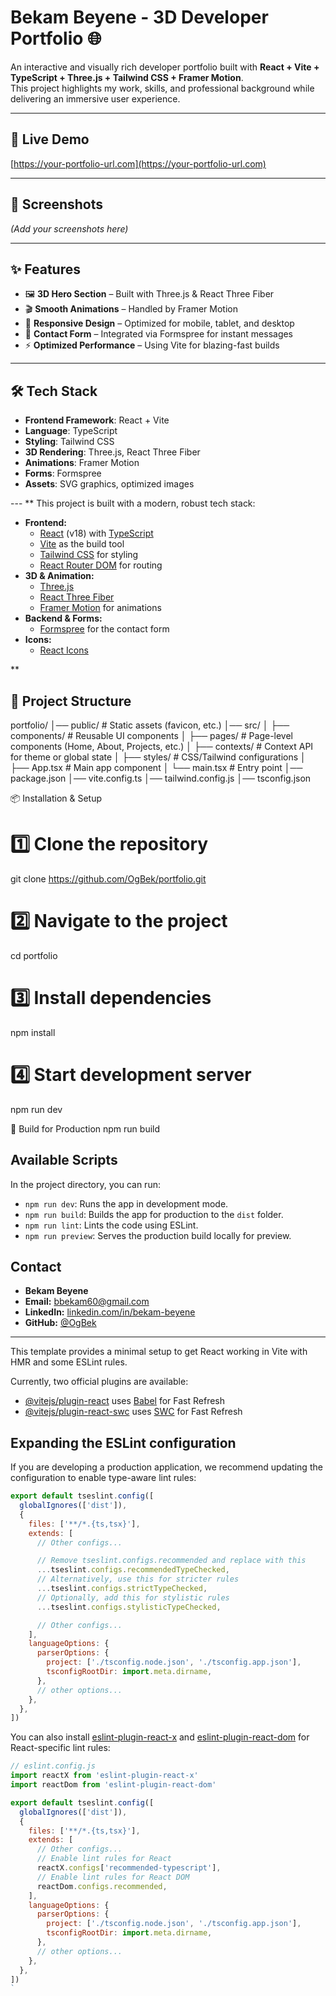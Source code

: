 # Bekam Beyene - 3D Developer Portfolio 🌐

An interactive and visually rich developer portfolio built with **React + Vite + TypeScript + Three.js + Tailwind CSS + Framer Motion**.  
This project highlights my work, skills, and professional background while delivering an immersive user experience.

---

## 🚀 Live Demo
[https://your-portfolio-url.com](https://your-portfolio-url.com)

---

## 📸 Screenshots
*(Add your screenshots here)*

---

## ✨ Features
- 🖼 **3D Hero Section** – Built with Three.js & React Three Fiber
- 🎬 **Smooth Animations** – Handled by Framer Motion
- 📱 **Responsive Design** – Optimized for mobile, tablet, and desktop
- 📧 **Contact Form** – Integrated via Formspree for instant messages
- ⚡ **Optimized Performance** – Using Vite for blazing-fast builds

---

## 🛠 Tech Stack
- **Frontend Framework**: React + Vite
- **Language**: TypeScript
- **Styling**: Tailwind CSS
- **3D Rendering**: Three.js, React Three Fiber
- **Animations**: Framer Motion
- **Forms**: Formspree
- **Assets**: SVG graphics, optimized images

--- **
This project is built with a modern, robust tech stack:

- **Frontend:**
  - [React](https://reactjs.org/) (v18) with [TypeScript](https://www.typescriptlang.org/)
  - [Vite](https://vitejs.dev/) as the build tool
  - [Tailwind CSS](https://tailwindcss.com/) for styling
  - [React Router DOM](https://reactrouter.com/) for routing
- **3D & Animation:**
  - [Three.js](https://threejs.org/)
  - [React Three Fiber](https://docs.pmnd.rs/react-three-fiber/)
  - [Framer Motion](https://www.framer.com/motion/) for animations
- **Backend & Forms:**
  - [Formspree](https://formspree.io/) for the contact form
- **Icons:**
  - [React Icons](https://react-icons.github.io/react-icons/)

**

## 📂 Project Structure
portfolio/
│── public/           # Static assets (favicon, etc.)
│── src/
│   ├── components/   # Reusable UI components
│   ├── pages/        # Page-level components (Home, About, Projects, etc.)
│   ├── contexts/     # Context API for theme or global state
│   ├── styles/       # CSS/Tailwind configurations
│   ├── App.tsx       # Main app component
│   └── main.tsx      # Entry point
│── package.json
│── vite.config.ts
│── tailwind.config.js
│── tsconfig.json


📦 Installation & Setup

# 1️⃣ Clone the repository
git clone https://github.com/OgBek/portfolio.git

# 2️⃣ Navigate to the project
cd portfolio

# 3️⃣ Install dependencies
npm install

# 4️⃣ Start development server
npm run dev

🔧 Build for Production
npm run build


## Available Scripts

In the project directory, you can run:

- `npm run dev`: Runs the app in development mode.
- `npm run build`: Builds the app for production to the `dist` folder.
- `npm run lint`: Lints the code using ESLint.
- `npm run preview`: Serves the production build locally for preview.

## Contact

- **Bekam Beyene**
- **Email:** bbekam60@gmail.com
- **LinkedIn:** [linkedin.com/in/bekam-beyene](https://linkedin.com/in/bekam-beyene)
- **GitHub:** [@OgBek](https://github.com/OgBek)

---


This template provides a minimal setup to get React working in Vite with HMR and some ESLint rules.

Currently, two official plugins are available:

- [@vitejs/plugin-react](https://github.com/vitejs/vite-plugin-react/blob/main/packages/plugin-react) uses [Babel](https://babeljs.io/) for Fast Refresh
- [@vitejs/plugin-react-swc](https://github.com/vitejs/vite-plugin-react/blob/main/packages/plugin-react-swc) uses [SWC](https://swc.rs/) for Fast Refresh

## Expanding the ESLint configuration

If you are developing a production application, we recommend updating the configuration to enable type-aware lint rules:

```js
export default tseslint.config([
  globalIgnores(['dist']),
  {
    files: ['**/*.{ts,tsx}'],
    extends: [
      // Other configs...

      // Remove tseslint.configs.recommended and replace with this
      ...tseslint.configs.recommendedTypeChecked,
      // Alternatively, use this for stricter rules
      ...tseslint.configs.strictTypeChecked,
      // Optionally, add this for stylistic rules
      ...tseslint.configs.stylisticTypeChecked,

      // Other configs...
    ],
    languageOptions: {
      parserOptions: {
        project: ['./tsconfig.node.json', './tsconfig.app.json'],
        tsconfigRootDir: import.meta.dirname,
      },
      // other options...
    },
  },
])
```

You can also install [eslint-plugin-react-x](https://github.com/Rel1cx/eslint-react/tree/main/packages/plugins/eslint-plugin-react-x) and [eslint-plugin-react-dom](https://github.com/Rel1cx/eslint-react/tree/main/packages/plugins/eslint-plugin-react-dom) for React-specific lint rules:

```js
// eslint.config.js
import reactX from 'eslint-plugin-react-x'
import reactDom from 'eslint-plugin-react-dom'

export default tseslint.config([
  globalIgnores(['dist']),
  {
    files: ['**/*.{ts,tsx}'],
    extends: [
      // Other configs...
      // Enable lint rules for React
      reactX.configs['recommended-typescript'],
      // Enable lint rules for React DOM
      reactDom.configs.recommended,
    ],
    languageOptions: {
      parserOptions: {
        project: ['./tsconfig.node.json', './tsconfig.app.json'],
        tsconfigRootDir: import.meta.dirname,
      },
      // other options...
    },
  },
])
`
